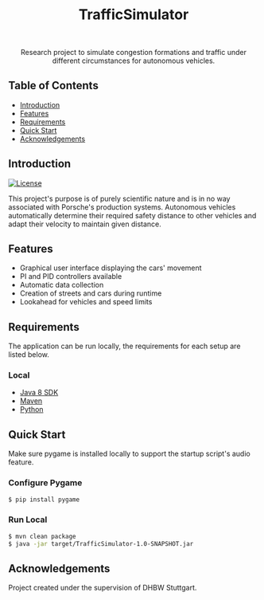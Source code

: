 <h1 align="center"> TrafficSimulator </h1> <br>

<p align="center">
  Research project to simulate congestion formations and traffic under different circumstances for autonomous vehicles.
</p>


## Table of Contents

- [Introduction](#introduction)
- [Features](#features)
- [Requirements](#requirements)
- [Quick Start](#quick-start)
- [Acknowledgements](#acknowledgements)




## Introduction

[![License](https://en.wikipedia.org/wiki/WTFPL#/media/File:WTFPL_logo.svg)](http://www.wtfpl.net/)

This project's purpose is of purely scientific nature and is in no way associated with Porsche's production systems. Autonomous vehicles automatically determine their required safety distance to other vehicles and adapt their velocity to maintain given distance.  

## Features

* Graphical user interface displaying the cars' movement
* PI and PID controllers available
* Automatic data collection
* Creation of streets and cars during runtime
* Lookahead for vehicles and speed limits


## Requirements
The application can be run locally, the requirements for each setup are listed below.


### Local
* [Java 8 SDK](http://www.oracle.com/technetwork/java/javase/downloads/jdk8-downloads-2133151.html)
* [Maven](https://maven.apache.org/download.cgi)
* [Python](https://www.python.org/downloads/)
  


## Quick Start
Make sure pygame is installed locally to support the startup script's audio feature.

### Configure Pygame
```bash
$ pip install pygame
```

### Run Local
```bash
$ mvn clean package
$ java -jar target/TrafficSimulator-1.0-SNAPSHOT.jar
```


## Acknowledgements
Project created under the supervision of DHBW Stuttgart.
